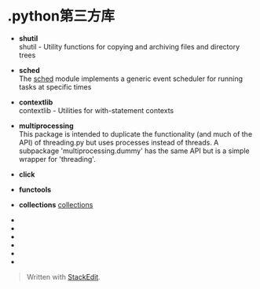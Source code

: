 
# .python第三方库

+ **shutil**     
  shutil - Utility functions for copying and archiving files and directory trees  
  
+ **sched**  
  The [sched](https://pymotw.com/2/sched/index.html#module-sched "sched: Generic event scheduler.") module implements a generic event scheduler for running tasks at specific times  
  
+ **contextlib**    
  contextlib - Utilities for with-statement contexts  
  
+ **multiprocessing**   
  This package is intended to duplicate the functionality (and much of
  the API) of threading.py but uses processes instead of threads.  A
  subpackage 'multiprocessing.dummy' has the same API but is a simple
   wrapper for 'threading'.  
   
+ **click**  
+ **functools**
+  **collections**
  [collections](http://link.zhihu.com/?target=https%3A//pymotw.com/2/collections/index.html%23module-collections)
+ 
+ 
+ 
+ 
+ 
+ 
> Written with [StackEdit](https://stackedit.io/).
<!--stackedit_data:
eyJoaXN0b3J5IjpbLTE2OTUzNzM5NTksNzMwOTk4MTE2XX0=
-->